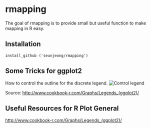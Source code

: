 <!-- README.md is generated from README.Rmd. Please edit that file -->
rmapping
========

<!-- badges: start -->
<!-- badges: end -->
The goal of rmapping is to provide small but useful function to make
mapping in R easy.

Installation
------------

    install_github ('seunjeong/rmapping')

Some Tricks for ggplot2
-----------------------

How to control the outline for the discrete legend. ![Control
legend](./figures/legend_box_outline_control.png)

Source:
<a href="http://www.cookbook-r.com/Graphs/Legends_(ggplot2)/" class="uri">http://www.cookbook-r.com/Graphs/Legends_(ggplot2)/</a>

Useful Resources for R Plot General
-----------------------------------

<a href="http://www.cookbook-r.com/Graphs/Legends_(ggplot2)/" class="uri">http://www.cookbook-r.com/Graphs/Legends_(ggplot2)/</a>

